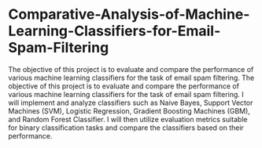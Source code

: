# Comparative-Analysis-of-Machine-Learning-Classifiers-for-Email-Spam-Filtering
The objective of this project is to evaluate and compare the performance of various machine learning classifiers for the task of email spam filtering. The objective of this project is to evaluate and compare the performance of various machine learning classifiers for the task of email spam filtering. I will implement and analyze classifiers such as Naive Bayes, Support Vector Machines (SVM), Logistic Regression, Gradient Boosting Machines (GBM), and Random Forest Classifier. I will then utilize evaluation metrics suitable for binary classification tasks and compare the classifiers based on their performance.
